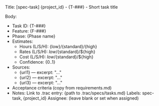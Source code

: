 Title: [spec-task] {project_id} - {T-###} - Short task title

Body:
- Task ID: {T-###}
- Feature: {F-###}
- Phase: {Phase name}
- Estimates:
  - Hours (L/S/H): {low}/{standard}/{high}
  - Rates (L/S/H): ${low}/${standard}/${high}
  - Cost (L/S/H): ${low}/${standard}/${high}
  - Confidence: {0..1}
- Sources:
  - {url1} — excerpt: "..."
  - {url2} — excerpt: "..."
  - {url3} — excerpt: "..."
- Acceptance criteria (copy from requirements.md)
- Notes: Link to .trac entry: {path to .trac/specs/tasks.md}
Labels: spec-task, {project_id}
Assignee: (leave blank or set when assigned)
